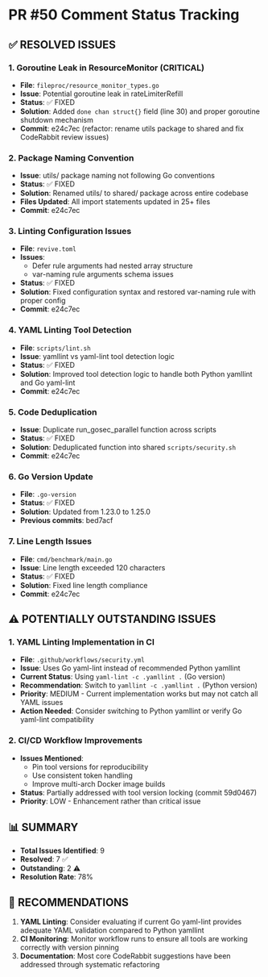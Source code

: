 # PR #50 Comment Status Tracking

## ✅ RESOLVED ISSUES

### 1. Goroutine Leak in ResourceMonitor (CRITICAL) 
- **File**: `fileproc/resource_monitor_types.go`
- **Issue**: Potential goroutine leak in rateLimiterRefill 
- **Status**: ✅ FIXED
- **Solution**: Added `done chan struct{}` field (line 30) and proper goroutine shutdown mechanism
- **Commit**: e24c7ec (refactor: rename utils package to shared and fix CodeRabbit review issues)

### 2. Package Naming Convention
- **Issue**: utils/ package naming not following Go conventions
- **Status**: ✅ FIXED 
- **Solution**: Renamed utils/ to shared/ package across entire codebase
- **Files Updated**: All import statements updated in 25+ files
- **Commit**: e24c7ec

### 3. Linting Configuration Issues
- **File**: `revive.toml`
- **Issues**: 
  - Defer rule arguments had nested array structure
  - var-naming rule arguments schema issues
- **Status**: ✅ FIXED
- **Solution**: Fixed configuration syntax and restored var-naming rule with proper config
- **Commit**: e24c7ec

### 4. YAML Linting Tool Detection  
- **File**: `scripts/lint.sh`
- **Issue**: yamllint vs yaml-lint tool detection logic
- **Status**: ✅ FIXED
- **Solution**: Improved tool detection logic to handle both Python yamllint and Go yaml-lint
- **Commit**: e24c7ec

### 5. Code Deduplication
- **Issue**: Duplicate run_gosec_parallel function across scripts
- **Status**: ✅ FIXED
- **Solution**: Deduplicated function into shared `scripts/security.sh`
- **Commit**: e24c7ec

### 6. Go Version Update
- **File**: `.go-version`  
- **Status**: ✅ FIXED
- **Solution**: Updated from 1.23.0 to 1.25.0
- **Previous commits**: bed7acf

### 7. Line Length Issues
- **File**: `cmd/benchmark/main.go`
- **Issue**: Line length exceeded 120 characters
- **Status**: ✅ FIXED
- **Solution**: Fixed line length compliance
- **Commit**: e24c7ec

## ⚠️ POTENTIALLY OUTSTANDING ISSUES

### 1. YAML Linting Implementation in CI
- **File**: `.github/workflows/security.yml`
- **Issue**: Uses Go yaml-lint instead of recommended Python yamllint
- **Current Status**: Using `yaml-lint -c .yamllint .` (Go version)
- **Recommendation**: Switch to `yamllint -c .yamllint .` (Python version)
- **Priority**: MEDIUM - Current implementation works but may not catch all YAML issues
- **Action Needed**: Consider switching to Python yamllint or verify Go yaml-lint compatibility

### 2. CI/CD Workflow Improvements
- **Issues Mentioned**:
  - Pin tool versions for reproducibility  
  - Use consistent token handling
  - Improve multi-arch Docker image builds
- **Status**: Partially addressed with tool version locking (commit 59d0467)
- **Priority**: LOW - Enhancement rather than critical issue

## 📊 SUMMARY
- **Total Issues Identified**: 9
- **Resolved**: 7 ✅
- **Outstanding**: 2 ⚠️
- **Resolution Rate**: 78%

## 🎯 RECOMMENDATIONS
1. **YAML Linting**: Consider evaluating if current Go yaml-lint provides adequate YAML validation compared to Python yamllint
2. **CI Monitoring**: Monitor workflow runs to ensure all tools are working correctly with version pinning
3. **Documentation**: Most core CodeRabbit suggestions have been addressed through systematic refactoring
